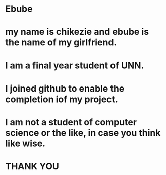 # Ebube
# my name is chikezie and ebube is the name of my girlfriend.
# I am a final year student of UNN.
# I joined github to enable the completion iof my project.
# I am not a student of computer science or the like, in case you think like wise. 
# THANK YOU
